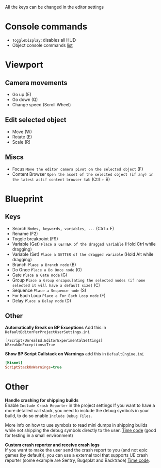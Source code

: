 All the keys can be changed in the editor settings

# Console commands
- `ToggleDisplay`: disables all HUD
- Object console commands [list](https://dev.epicgames.com/community/learning/tutorials/dXl5/advanced-debugging-in-unreal-engine#objconsolecommand)
# Viewport

## Camera movements
- Go up (E)
- Go down (Q)
- Change speed (Scroll Wheel)
## Edit selected object
- Move (W)
- Rotate (E)
- Scale (R)

## Miscs
- Focus `Move the editor camera pivot on the selected object` (F)
- Content Browser `Open the asset of the selected object (if any) in the latest actif content browser tab` (Ctrl + B)

# Blueprint

## Keys
- Search `Nodes, keywords, variables, ...` (Ctrl + F)
- Rename (F2)
- Toggle breakpoint (F9)
- Variable (Get) `Place a GETTER of the dragged variable` (Hold Ctrl while dragging)
- Variable (Set) `Place a SETTER of the dragged variable` (Hold Alt while dragging)
- Branch `Place a Branch node` (B)
- Do Once `Place a Do Once node` (O)
- Gate `Place a Gate node` (G)
- Group `Place a Group encapsulating the selected nodes (if none selected it will have a default size)` (C)
- Sequence `Place a Sequence node` (S)
- For Each Loop `Place a For Each Loop node` (F)
- Delay `Place a Delay node` (D)

## Other

**Automatically Break on BP Exceptions**
Add this in `DefaultEditorPerProjectUserSettings.ini`
```init
[/Script/UnrealEd.EditorExperimentalSettings]
bBreakOnExceptions=True
```

**Show BP Script Callstack on Warnings**
add this in `DefaultEngine.ini`
```ini
[Kismet]
ScriptStackOnWarnings=true
```



# Other
**Handle crashing for shipping builds** <br>
Enable `Include Crash Reporter` in the project settings
If you want to have a more detailed call stack, you need to include the debug symbols in your build, to do so enable `Include Debug Files`.

More info on how to use symbols to read mini dumps in shipping builds while not shipping the debug symbols directly to the user. [Time code](https://youtu.be/qT3E--_px28?si=vX0wjiT_cddlJyEC&t=624) (good for testing in a small environment)

**Custom crash reporter and receive crash logs** <br>
If you want to make the user send the crash report to you (and not epic games (by default)), you can use a external tool that supports UE crash reporter (some example are Sentry, Bugsplat and Backtrace) [Time code](https://youtu.be/qT3E--_px28?si=_WZ_iDdrTVkycQp2&t=1152).


